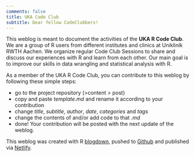 ```yaml
---
comments: false
title: UKA Code Club
subtitle: Dear fellow CodeClubbers!
---
```


This weblog is meant to document the activities of the **UKA R Code Club**. We are a group of R users from different institutes and clinics at Uniklinik RWTH Aachen. We organize regular Code Club Sessions to share and discuss our experiences with R and learn from each other. Our main goal is to improve our skills in data wrangling and statistical analysis with R.

As a member of the UKA R Code Club, you can contribute to this weblog by following these simple steps:

  - go to the project repository (>content > post) 
  - copy and paste *template.md* and rename it according to your contribution
  - change *title*, *subtitle*, *author*, *date*, *categories* and *tags*
  - change the contents of and/or add code to that *.md*
  - done! Your contribution will be posted with the next update of the weblog.
  
This weblog was created with R [blogdown](https://pkgs.rstudio.com/blogdown/), pushed to [Github](https://github.com/paulirom/CodeClub) and published via [Netlify](https://www.netlify.com/). 